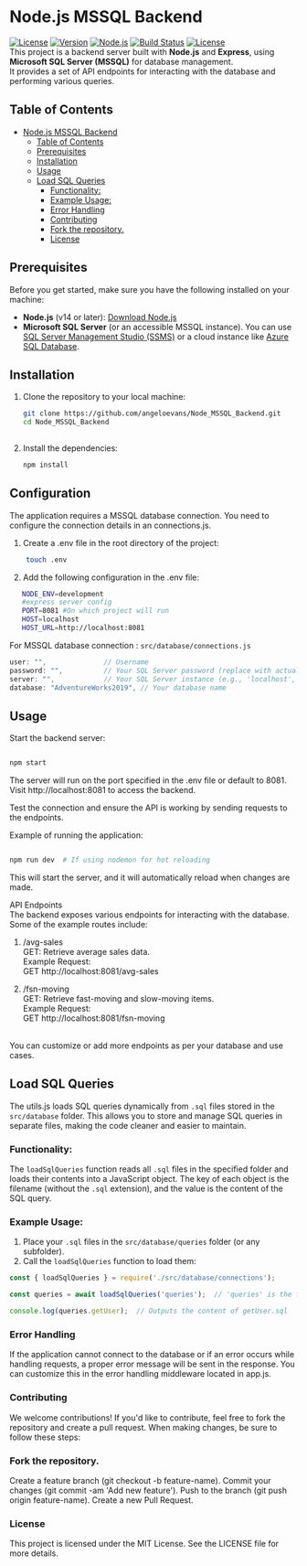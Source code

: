 # Node.js MSSQL Backend

[![License](https://img.shields.io/badge/License-MIT-blue.svg)](https://opensource.org/licenses/MIT) 
[![Version](https://img.shields.io/badge/Version-1.0.0-green.svg)](https://github.com/angeloevans/Node_MSSQL_Backend/releases/tag/v1.0.0)
[![Node.js](https://img.shields.io/badge/Node.js-%3E%3D%2014.x-brightgreen.svg)](https://nodejs.org/)
[![Build Status](https://img.shields.io/badge/Build-Passing-brightgreen.svg)](https://travis-ci.org)
[![License](https://img.shields.io/badge/License-MIT-blue.svg)](https://opensource.org/licenses/MIT)
<br>
This project is a backend server built with **Node.js** and **Express**, using **Microsoft SQL Server (MSSQL)** for database management. 
<br>It provides a set of API endpoints for interacting with the database and performing various queries.

## Table of Contents
- [Node.js MSSQL Backend](#nodejs-mssql-backend)
  - [Table of Contents](#table-of-contents)
  - [Prerequisites](#prerequisites)
  - [Installation](#installation)
  - [Usage](#usage)
  - [Load SQL Queries](#load-sql-queries)
    - [Functionality:](#functionality)
    - [Example Usage:](#example-usage)
    - [Error Handling](#error-handling)
    - [Contributing](#contributing)
    - [Fork the repository.](#fork-the-repository)
    - [License](#license)

## Prerequisites

Before you get started, make sure you have the following installed on your machine:

- **Node.js** (v14 or later): [Download Node.js](https://nodejs.org/)
- **Microsoft SQL Server** (or an accessible MSSQL instance). You can use [SQL Server Management Studio (SSMS)](https://aka.ms/ssmsfullsetup) or a cloud instance like [Azure SQL Database](https://azure.microsoft.com/en-us/services/sql-database/).

## Installation

1. Clone the repository to your local machine:

   ```bash
   git clone https://github.com/angeloevans/Node_MSSQL_Backend.git
   cd Node_MSSQL_Backend
  
2. Install the dependencies:
    ```bash
    npm install


## Configuration
The application requires a MSSQL database connection. You need to configure the connection details in an connections.js.

1.  Create a .env file in the root directory of the project:
```bash
    touch .env
```

2. Add the following configuration in the .env file:

 ```bash
    NODE_ENV=development
    #express server config
    PORT=8081 #On which project will run
    HOST=localhost
    HOST_URL=http://localhost:8081
```

For MSSQL database connection :
`src/database/connections.js`

```js
user: "",              // Username
password: "",          // Your SQL Server password (replace with actual password)
server: "",            // Your SQL Server instance (e.g., 'localhost', '192.168.1.1', or a cloud server address)
database: "AdventureWorks2019", // Your database name

```
## Usage
Start the backend server:

 ```bash

npm start
```
The server will run on the port specified in the .env file or default to 8081. 
<br>Visit http://localhost:8081 to access the backend.

Test the connection and ensure the API is working by sending requests to the endpoints.

Example of running the application:
```bash

npm run dev  # If using nodemon for hot reloading
```
This will start the server, and it will automatically reload when changes are made.

API Endpoints <br>
The backend exposes various endpoints for interacting with the database. Some of the example routes include:

1. /avg-sales
<br>GET: Retrieve average sales data.
<br>Example Request:   
GET http://localhost:8081/avg-sales
    
2. /fsn-moving 
<br>GET: Retrieve fast-moving and slow-moving items.
<br>Example Request:
<br>GET http://localhost:8081/fsn-moving 

<br>
You can customize or add more endpoints as per your database and use cases.

## Load SQL Queries

The utils.js loads SQL queries dynamically from `.sql` files stored in the `src/database` folder. This allows you to store and manage SQL queries in separate files, making the code cleaner and easier to maintain.

### Functionality:

The `loadSqlQueries` function reads all `.sql` files in the specified folder and loads their contents into a JavaScript object. The key of each object is the filename (without the `.sql` extension), and the value is the content of the SQL query.

### Example Usage:

1. Place your `.sql` files in the `src/database/queries` folder (or any subfolder).
2. Call the `loadSqlQueries` function to load them:

```js
const { loadSqlQueries } = require('./src/database/connections');

const queries = await loadSqlQueries('queries');  // 'queries' is the folder containing .sql files

console.log(queries.getUser);  // Outputs the content of getUser.sql
```

### Error Handling
If the application cannot connect to the database or if an error occurs while handling requests, a proper error message will be sent in the response. You can customize this in the error handling middleware located in app.js.

### Contributing
We welcome contributions! If you'd like to contribute, feel free to fork the repository and create a pull request. When making changes, be sure to follow these steps:

### Fork the repository.
Create a feature branch (git checkout -b feature-name).
Commit your changes (git commit -am 'Add new feature').
Push to the branch (git push origin feature-name).
Create a new Pull Request.
### License
This project is licensed under the MIT License. See the LICENSE file for more details.

